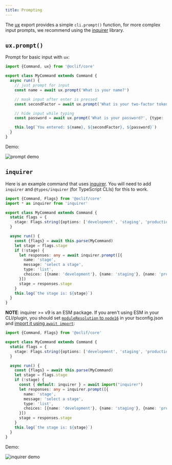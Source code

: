 ```yaml
---
title: Prompting
---
```


The [ux](https://github.com/oclif/core/blob/main/src/cli-ux/README.md) export provides a simple `cli.prompt()` function, for more complex input prompts, we recommend using the [inquirer](https://github.com/SBoudrias/Inquirer.js) library.


## `ux.prompt()`

Prompt for basic input with `ux`:

```typescript
import {Command, ux} from '@oclif/core'

export class MyCommand extends Command {
  async run() {
    // just prompt for input
    const name = await ux.prompt('What is your name?')

    // mask input after enter is pressed
    const secondFactor = await ux.prompt('What is your two-factor token?', {type: 'mask'})

    // hide input while typing
    const password = await ux.prompt('What is your password?', {type: 'hide'})

    this.log(`You entered: ${name}, ${secondFactor}, ${password}`)
  }
}
```

Demo:

![prompt demo](/img/prompt_demo.gif)

## `inquirer`

Here is an example command that uses [inquirer](https://github.com/SBoudrias/Inquirer.js). You will need to add `inquirer` and `@types/inquirer` (for TypeScript CLIs) for this to work.

```typescript
import {Command, Flags} from '@oclif/core'
import * as inquirer from 'inquirer'

export class MyCommand extends Command {
  static flags = {
    stage: Flags.string({options: ['development', 'staging', 'production']})
  }

  async run() {
    const {flags} = await this.parse(MyCommand)
    let stage = flags.stage
    if (!stage) {
      let responses: any = await inquirer.prompt([{
        name: 'stage',
        message: 'select a stage',
        type: 'list',
        choices: [{name: 'development'}, {name: 'staging'}, {name: 'production'}],
      }])
      stage = responses.stage
    }
    this.log(`the stage is: ${stage}`)
  }
}
```

**NOTE**: inquirer >= v9 is an ESM package. If you aren't using ESM in your CLI/plugin, you should set [`moduleResolution` to `node16`](https://www.typescriptlang.org/tsconfig#moduleResolution) in your tsconfig.json and [import it using `await import`](https://developer.mozilla.org/en-US/docs/Web/JavaScript/Reference/Operators/import):

```typescript
import {Command, Flags} from '@oclif/core'

export class MyCommand extends Command {
  static flags = {
    stage: Flags.string({options: ['development', 'staging', 'production']})
  }

  async run() {
    const {flags} = await this.parse(MyCommand)
    let stage = flags.stage
    if (!stage) {
      const { default: inquirer } = await import("inquirer")
      let responses: any = inquirer.prompt([{
        name: 'stage',
        message: 'select a stage',
        type: 'list',
        choices: [{name: 'development'}, {name: 'staging'}, {name: 'production'}],
      }])
      stage = responses.stage
    }
    this.log(`the stage is: ${stage}`)
  }
}
```


Demo:

![inquirer demo](/img/inquirer_demo.gif)
